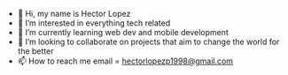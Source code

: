 - 👋 Hi, my name is Hector Lopez
- 👀 I’m interested in everything tech related
- 🌱 I’m currently learning web dev and mobile development
- 💞️ I’m looking to collaborate on projects that aim to change the world for the better
- 📫 How to reach me email = hectorlopezp1998@gmail.com

<!---
HectorLopez1998/HectorLopez1998 is a ✨ special ✨ repository because its `README.md` (this file) appears on your GitHub profile.
You can click the Preview link to take a look at your changes.
--->

